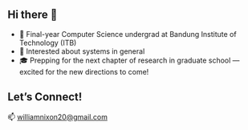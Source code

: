## Hi there 👋
- 🚀 Final-year Computer Science undergrad at Bandung Institute of Technology (ITB)
- 🌟 Interested about systems in general
- 🎓 Prepping for the next chapter of research in graduate school — excited for the new directions to come!  

## Let’s Connect!  
📫 [williamnixon20@gmail.com](mailto:williamnixon20@gmail.com)  

<!--
**williamnixon20/williamnixon20** is a ✨ _special_ ✨ repository because its `README.md` (this file) appears on your GitHub profile.

Here are some ideas to get you started:

- 🔭 I’m currently working on ...
- 🌱 I’m currently learning ...
- 👯 I’m looking to collaborate on ...
- 🤔 I’m looking for help with ...
- 💬 Ask me about ...
- 📫 How to reach me: ...
- 😄 Pronouns: ...
- ⚡ Fun fact: ...
-->


